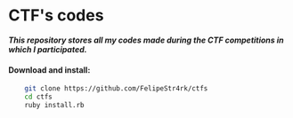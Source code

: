 # CTF's codes

***This repository stores all my codes made during the CTF competitions in which I participated.***

#### Download and install:

```bash
    git clone https://github.com/FelipeStr4rk/ctfs
    cd ctfs
    ruby install.rb
```
